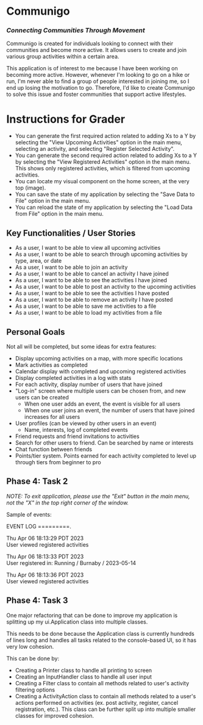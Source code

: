 # Communigo 
### *Connecting Communities Through Movement*

Communigo is created for individuals looking to connect with their communities and become more active. It allows users
to create and join various group activities within a certain area. 

This application is of interest to me because I have been working on becoming more active. 
However, whenever I'm looking to go on a hike or run, I'm never able to find a group of people 
interested in joining me, so I end up losing the motivation to go. Therefore, I'd like to create Communigo
to solve this issue and foster communities that support active lifestyles.

# Instructions for Grader

- You can generate the first required action related to adding Xs to a Y by selecting the "View Upcoming Activities"
option in the main menu, selecting an activity, and selecting "Register Selected Activity".
- You can generate the second required action related to adding Xs to a Y by selecting the "View Registered Activities"
option in the main menu. This shows only registered activities, which is filtered from upcoming activities.
- You can locate my visual component on the home screen, at the very top (image).
- You can save the state of my application by selecting the "Save Data to File" option in the main menu.
- You can reload the state of my application by selecting the "Load Data from File" option in the main menu.

## Key Functionalities / User Stories
- As a user, I want to be able to view all upcoming activities
- As a user, I want to be able to search through upcoming activities by type, area, or date
- As a user, I want to be able to join an activity
- As a user, I want to be able to cancel an activity I have joined
- As a user, I want to be able to see the activities I have joined
- As a user, I want to be able to post an activity to the upcoming activities
- As a user, I want to be able to see the activities I have posted
- As a user, I want to be able to remove an activity I have posted
- As a user, I want to be able to save me activities to a file
- As a user, I want to be able to load my activities from a file

## Personal Goals
Not all will be completed, but some ideas for extra features:
- Display upcoming activities on a map, with more specific locations
- Mark activities as completed
- Calendar display with completed and upcoming registered activities
- Display completed activities in a log with stats
- For each activity, display number of users that have joined
- "Log-in" screen where multiple users can be chosen from, and new users can be created
    - When one user adds an event, the event is visible for all users
    - When one user joins an event, the number of users that have joined increases for all users
- User profiles (can be viewed by other users  in an event)
    - Name, interests, log of completed events
- Friend requests and friend invitations to activities
- Search for other users to friend. Can be searched by name or interests
- Chat function between friends
- Points/tier system. Points earned for each activity completed to level up through tiers from
  beginner to pro

## Phase 4: Task 2
*NOTE: To exit application, please use the "Exit" button in the main menu, not the "X" in the top right corner of the window.*

Sample of events:

EVENT LOG 
=========.

Thu Apr 06 18:13:29 PDT 2023\
User viewed registered activities

Thu Apr 06 18:13:33 PDT 2023 \
User registered in: Running  /  Burnaby  /  2023-05-14

Thu Apr 06 18:13:36 PDT 2023 \
User viewed registered activities

## Phase 4: Task 3

One major refactoring that can be done to improve my application is splitting up my ui.Application
class into multiple classes.

This needs to be done because the Application class is currently hundreds of lines long and handles all
tasks related to the console-based UI, so it has very low cohesion.

This can be done by:
- Creating a Printer class to handle all printing to screen
- Creating an InputHandler class to handle all user input
- Creating a Filter class to contain all methods related to user's
  activity filtering options
- Creating a ActivityAction class to contain all methods related to a user's
actions performed on activities (ex. post activity, register, cancel registration, etc.). This 
class can be further split up into multiple smaller classes for improved cohesion.



